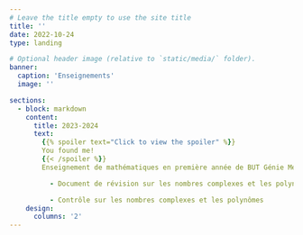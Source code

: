```yaml
---
# Leave the title empty to use the site title
title: ''
date: 2022-10-24
type: landing

# Optional header image (relative to `static/media/` folder).
banner:
  caption: 'Enseignements'
  image: ''

sections:
  - block: markdown
    content:
      title: 2023-2024
      text: 
        {{% spoiler text="Click to view the spoiler" %}}
        You found me!
        {{< /spoiler %}}
        Enseignement de mathématiques en première année de BUT Génie Mécanique et Productique à l'Université Claude Bernard Lyon 1. 

          - Document de révision sur les nombres complexes et les polynômes

          - Contrôle sur les nombres complexes et les polynômes
    design:
      columns: '2'
---
```

